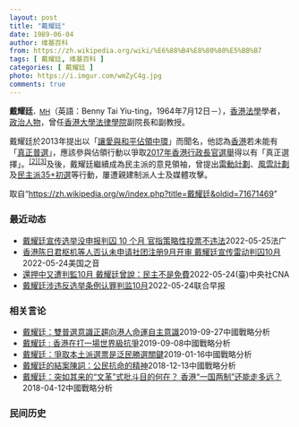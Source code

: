 ```yaml
---
layout: post
title: "戴耀廷"
date: 1989-06-04
author: 维基百科
from: https://zh.wikipedia.org/wiki/%E6%88%B4%E8%80%80%E5%BB%B7
tags: [ 戴耀廷, 维基百科 ]
categories: [ 戴耀廷 ]
photo: https://i.imgur.com/wmZyC4g.jpg
comments: true
---
```

<div class="mw-parser-output">
<p><b>戴耀廷</b><span style="font-size:smaller">，<a href="/wiki/%E6%A6%AE%E8%AD%BD%E5%8B%B3%E7%AB%A0_(%E9%A6%99%E6%B8%AF)" title="榮譽勳章 (香港)">MH</a></span>（英語：<span lang="en">Benny Tai Yiu-ting</span>，1964年7月12日<span class="useeditintro" title="Template:BLP editintro">－</span>），<a href="/wiki/%E9%A6%99%E6%B8%AF" title="香港">香港</a><a href="/wiki/%E6%B3%95%E5%AD%B8" class="mw-redirect" title="法學">法學</a>學者，<a href="/wiki/%E6%94%BF%E6%B2%BB%E4%BA%BA%E7%89%A9" title="政治人物">政治人物</a>，曾任<a href="/wiki/%E9%A6%99%E6%B8%AF%E5%A4%A7%E5%AD%B8" title="香港大學">香港大學</a><a href="/wiki/%E9%A6%99%E6%B8%AF%E5%A4%A7%E5%AD%B8%E6%B3%95%E5%BE%8B%E5%AD%B8%E9%99%A2" title="香港大學法律學院">法律學院</a>副院長和副教授。
</p><p>戴耀廷於2013年提出以「<a href="/wiki/%E8%AE%93%E6%84%9B%E8%88%87%E5%92%8C%E5%B9%B3%E4%BD%94%E9%A0%98%E4%B8%AD%E7%92%B0" title="讓愛與和平佔領中環">讓愛與和平佔領中環</a>」而聞名，他認為<a href="/wiki/%E9%A6%99%E6%B8%AF" title="香港">香港</a>若未能有「<a href="/wiki/%E7%9C%9F%E6%99%AE%E9%81%B8" title="真普選">真正普選</a>」，應該參與佔領行動以爭取<a href="/wiki/2017%E5%B9%B4%E9%A6%99%E6%B8%AF%E8%A1%8C%E6%94%BF%E9%95%B7%E5%AE%98%E9%81%B8%E8%88%89" class="mw-redirect" title="2017年香港行政長官選舉">2017年香港行政長官選舉</a>得以有「真正選擇」。<sup id="cite_ref-2" class="reference"><a href="#cite_note-2">[2]</a></sup><sup id="cite_ref-3" class="reference"><a href="#cite_note-3">[3]</a></sup>及後，戴耀廷繼續成為民主派的意見領袖，曾提出<a href="/wiki/%E9%9B%B7%E5%8B%95%E8%A8%88%E5%8A%83" title="雷動計劃">雷動計劃</a>、<a href="/wiki/%E9%A2%A8%E9%9B%B2%E8%A8%88%E5%8A%83" title="風雲計劃">風雲計劃</a>及<a href="/wiki/2020%E5%B9%B4%E9%A6%99%E6%B8%AF%E7%AB%8B%E6%B3%95%E6%9C%83%E9%81%B8%E8%88%89%E6%B0%91%E4%B8%BB%E6%B4%BE%E5%88%9D%E9%81%B8" title="2020年香港立法會選舉民主派初選">民主派35+初選</a>等行動，屢遭親建制派人士及媒體攻擊。
</p>
</div><noscript><img src="//zh.wikipedia.org/wiki/Special:CentralAutoLogin/start?type=1x1" alt="" title="" width="1" height="1" style="border: none; position: absolute;"></noscript>
<div class="printfooter">取自“<a dir="ltr" href="https://zh.wikipedia.org/w/index.php?title=戴耀廷&amp;oldid=71671469">https://zh.wikipedia.org/w/index.php?title=戴耀廷&amp;oldid=71671469</a>”</div><div id="recent-news"><h3>最近动态</h3><ul><li><a href="https://nodebe4.github.io/waimei/2022-05-25/%E6%88%B4%E8%80%80%E5%BB%B7%E5%AE%A3%E4%BC%A0%E9%80%89%E4%B8%BE%E6%B2%A1%E7%94%B3%E6%8A%A5%E5%88%A4%E5%9B%9A-10-%E4%B8%AA%E6%9C%88-%E5%AE%98%E6%8C%87%E7%AD%96%E7%95%A5%E6%80%A7%E6%8A%95%E7%A5%A8%E4%B8%8D%E8%BF%9D%E6%B3%95" title="戴耀廷宣传选举没申报判囚 10 个月 官指策略性投票不违法—— 25/05/2022 - 09:29 法律学者戴耀廷五年前刊登广告以推动泛民主派选民在立法会选举中作出策略性投票，但却未有申报开支...">戴耀廷宣传选举没申报判囚 10 个月 官指策略性投票不违法</a><time>2022-05-25</time><a class="tag">法广</a></li>
<li><a href="https://nodebe4.github.io/waimei/2022-05-24/%E9%A6%99%E6%B8%AF%E9%99%88%E6%97%A5%E5%90%9B%E6%9E%A2%E6%9C%BA%E7%AD%89%E4%BA%BA%E5%90%A6%E8%AE%A4%E6%9C%AA%E7%94%B3%E8%AF%B7%E7%A4%BE%E5%9B%A2%E6%B3%A8%E5%86%8C9%E6%9C%88%E5%BC%80%E5%AE%A1-%E6%88%B4%E8%80%80%E5%BB%B7%E5%AE%A3%E4%BC%A0%E9%9B%B7%E5%8A%A8%E5%88%A4%E5%9B%9A10%E6%9C%88" title="香港陈日君枢机等人否认未申请社团注册9月开审 戴耀廷宣传雷动判囚10月—— Tue, 24 May 2022 18:25:26 GMT 香港教区荣休主教陈日君枢机(左)以及大律师吴霭仪(中)20...">香港陈日君枢机等人否认未申请社团注册9月开审 戴耀廷宣传雷动判囚10月</a><time>2022-05-24</time><a class="tag">美国之音</a></li>
<li><a href="https://nodebe4.github.io/waimei/2022-05-24/%E9%82%84%E6%8A%BC%E4%B8%AD%E5%8F%88%E9%81%AD%E5%88%A4%E7%9B%A310%E6%9C%88-%E6%88%B4%E8%80%80%E5%BB%B7%E6%9B%BE%E8%AA%AA-%E6%B0%91%E4%B8%BB%E4%B8%8D%E6%98%AF%E5%85%8D%E8%B2%BB" title="還押中又遭判監10月 戴耀廷曾說：民主不是免費—— 由學者淪為階下囚，戴耀廷曾說：「從來民主不是免費的，每個社會的人都要付出高昂代價才能爭取得到」。（中央社檔案照片） （中央社台北24日電）因民...">還押中又遭判監10月 戴耀廷曾說：民主不是免費</a><time>2022-05-24</time><a class="tag">(臺)中央社CNA</a></li>
<li><a href="https://nodebe4.github.io/waimei/2022-05-24/%E6%88%B4%E8%80%80%E5%BB%B7%E6%B6%89%E8%BF%9D%E5%8F%8D%E9%80%89%E4%B8%BE%E6%9D%A1%E4%BE%8B%E8%AE%A4%E7%BD%AA%E5%88%A4%E7%9B%9110%E6%9C%88" title="戴耀廷涉违反选举条例认罪判监10月—— 香港大学法律系前副教授戴耀廷早前承认涉嫌违反选举条例，今天被判监10个月。 综合香港《星岛日报》《明报》等报道，戴耀廷在2016年立法会选举时，在《明报》...">戴耀廷涉违反选举条例认罪判监10月</a><time>2022-05-24</time><a class="tag">联合早报</a></li>
</ul></div><div id="open-opinion"><h3>相关言论</h3><ul><li><a href="https://nodebe4.github.io/opinion/2019-09-27/%E6%88%B4%E8%80%80%E5%BB%B7-%E9%9B%99%E6%99%AE%E9%81%B8%E6%84%8F%E8%AD%98%E6%AD%A3%E8%B6%A8%E5%90%91%E6%B8%AF%E4%BA%BA%E5%91%BD%E9%81%8B%E8%87%AA%E4%B8%BB%E6%84%8F%E8%AD%98/" title="戴耀廷">戴耀廷：雙普選意識正趨向港人命運自主意識</a><time>2019-09-27</time><a class="tag">中國戰略分析</a></li>
<li><a href="https://nodebe4.github.io/opinion/2019-09-08/%E6%88%B4%E8%80%80%E5%BB%B7-%E9%A6%99%E6%B8%AF%E5%9C%A8%E6%89%93%E4%B8%80%E5%A0%B4%E4%B8%96%E7%95%8C%E7%B4%9A%E6%8A%97%E7%88%AD/" title="戴耀廷">戴耀廷 : 香港在打一場世界級抗爭</a><time>2019-09-08</time><a class="tag">中國戰略分析</a></li>
<li><a href="https://nodebe4.github.io/opinion/2019-01-16/%E6%88%B4%E8%80%80%E5%BB%B7-%E7%88%AD%E5%8F%96%E6%9C%AC%E5%9C%9F%E6%B4%BE%E9%81%B8%E7%A5%A8%E6%98%AF%E6%B3%9B%E6%B0%91%E5%8B%9D%E9%81%B8%E9%97%9C%E9%8D%B5/" title="戴耀廷">戴耀廷：爭取本土派選票是泛民勝選關鍵</a><time>2019-01-16</time><a class="tag">中國戰略分析</a></li>
<li><a href="https://nodebe4.github.io/opinion/2018-12-13/%E6%88%B4%E8%80%80%E5%BB%B7%E7%9A%84%E7%B5%90%E6%A1%88%E9%99%B3%E8%A9%9E-%E5%85%AC%E6%B0%91%E6%8A%97%E5%91%BD%E7%9A%84%E7%B2%BE%E7%A5%9E/" title="">戴耀廷的結案陳詞：公民抗命的精神</a><time>2018-12-13</time><a class="tag">中國戰略分析</a></li>
<li><a href="https://nodebe4.github.io/opinion/2018-04-12/%E6%88%B4%E8%80%80%E5%BB%B7-%E7%AA%81%E5%A6%82%E5%85%B6%E6%9D%A5%E7%9A%84-%E6%96%87%E9%9D%A9-%E5%BC%8F%E6%89%B9%E6%96%97%E7%9B%AE%E7%9A%84%E4%BD%95%E5%9C%A8-%E9%A6%99%E6%B8%AF-%E4%B8%80%E5%9B%BD%E4%B8%A4%E5%88%B6-%E8%BF%98%E8%83%BD%E8%B5%B0%E5%A4%9A%E8%BF%9C/" title="戴耀廷">戴耀廷：突如其来的“文革”式批斗目的何在？ 香港“一国两制”还能走多远？</a><time>2018-04-12</time><a class="tag">中國戰略分析</a></li>
</ul></div><div id="mjls-record"><h3>民间历史</h3><ul></ul></div>